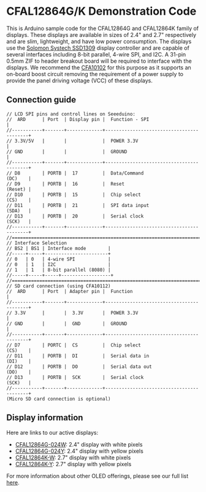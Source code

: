 # CFAL12864G/K Demonstration Code 
This is Arduino sample code for the CFAL12864G and CFAL12864K family of displays. These displays are available in sizes of 2.4" and 2.7" respectively and are slim, lightweight, and have low power consumption. The displays use the [Solomon Systech SSD1309](https://www.crystalfontz.com/controllers/Solomon%20Systech/SSD1309/342) display controller and are capable of several interfaces including 8-bit parallel, 4-wire SPI, and I2C. A 31-pin 0.5mm ZIF to header breakout board will be required to interface with the displays. We recommend the [CFA10102](https://www.crystalfontz.com/product/cfa10102-oled-breakout-board) for this purpose as it supports an on-board boost circuit removing the requirement of a power supply to provide the panel driving voltage (VCC) of these displays.

## Connection guide
```
// LCD SPI pins and control lines on Seeeduino:
//  ARD      | Port  | Display pin |  Function - SPI                          |
//-----------+-------+-------------+------------------------------------------+
// 3.3V/5V   |       |             |  POWER 3.3V                              |
// GND       |       |             |  GROUND                                  |
//-----------+-------+-------------+------------------------------------------+
// D8        | PORTB |  17         |  Data/Command                    (DC)    |
// D9        | PORTB |  16         |  Reset                           (Reset) |
// D10       | PORTB |  15         |  Chip select                     (CS)    |
// D11       | PORTB |  21         |  SPI data input                  (SDA)   |
// D13       | PORTB |  20         |  Serial clock                    (SCK)   |
//-----------+-------+-------------+------------------------------------------+
//==============================================================================
// Interface Selection
// BS2 | BS1 | Interface mode        | 
//-----+-----+-----------------------+
// 0   | 0   | 4-wire SPI            |
// 0   | 1   | I2C                   |
// 1   | 1   | 8-bit parallel (8080) |
//-----+-----+-----+------------------+
//==============================================================================
// SD card connection (using CFA10112)
//  ARD      | Port  | Adapter pin |  Function                                |
//-----------+-------+-------------+------------------------------------------+
// 3.3V      |       |  3.3V       |  POWER 3.3V                              |
// GND       |       |  GND        |  GROUND                                  |
//-----------+-------+-------------+------------------------------------------+
// D7        | PORTC |  CS         |  Chip select                     (CS)    |
// D11       | PORTB |  DI         |  Serial data in                  (DI)    |
// D12       | PORTB |  DO         |  Serial data out                 (DO)    |
// D13       | PORTB |  SCK        |  Serial clock                    (SCK)   |
//-----------+-------+-------------+------------------------------------------+
(Micro SD card connection is optional)
```

## Display information
Here are links to our active displays:
+ [CFAL12864G-024W](https://www.crystalfontz.com/product/cfal12864g024w-128x64-2-4inch-white-oled-module): 2.4" display with white pixels
+ [CFAL12864G-024Y](https://www.crystalfontz.com/product/cfal12864g024y-128x64-graphic-oled-2-4inch): 2.4" display with yellow pixels
+ [CFAL12864K-W](https://www.crystalfontz.com/product/cfal12864kw-128x64-white-graphic-oled): 2.7" display with white pixels
+ [CFAL12864K-Y](https://www.crystalfontz.com/product/cfal12864ky-128x64-small-oled-display): 2.7" display with yellow pixels
  

For more information about other OLED offerings, please see our full list [here](https://www.crystalfontz.com/c/oled-displays/29).
